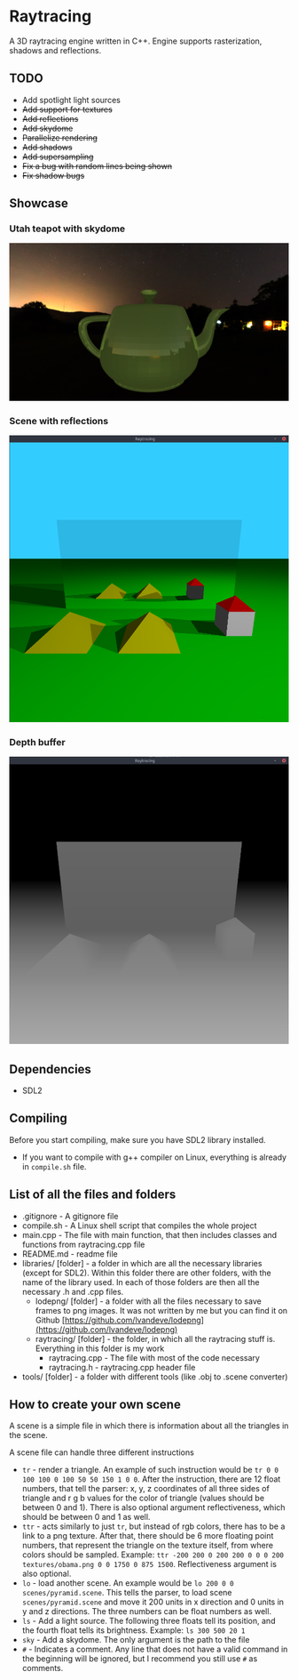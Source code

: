 # Raytracing

A 3D raytracing engine written in C++.
Engine supports rasterization, shadows and reflections.

## TODO
* Add spotlight light sources
* ~~Add support for textures~~
* ~~Add reflections~~
* ~~Add skydome~~
* ~~Parallelize rendering~~
* ~~Add shadows~~
* ~~Add supersampling~~
* ~~Fix a bug with random lines being shown~~
* ~~Fix shadow bugs~~

## Showcase

### Utah teapot with skydome
![Rendered scene](images/showcase3.png)
### Scene with reflections
![Rendered scene](images/showcase1.png)
### Depth buffer
![Depth buffer](images/showcase2.png)


## Dependencies
* SDL2

## Compiling
Before you start compiling, make sure you have SDL2 library installed.

* If you want to compile with g++ compiler on Linux, everything is already in `compile.sh` file.

## List of all the files and folders
* .gitignore - A gitignore file
* compile.sh - A Linux shell script that compiles the whole project
* main.cpp - The file with main function, that then includes classes and functions from raytracing.cpp file
* README.md - readme file
* libraries/ [folder] - a folder in which are all the necessary libraries (except for SDL2). Within this folder there are other folders, with the name of the library used. In each of those folders are then all the necessary .h and .cpp files.
  * lodepng/ [folder] - a folder with all the files necessary to save frames to png images. It was not written by me but you can find it on Github [https://github.com/lvandeve/lodepng](https://github.com/lvandeve/lodepng)
  * raytracing/ [folder] - the folder, in which all the raytracing stuff is. Everything in this folder is my work
    * raytracing.cpp - The file with most of the code necessary
    * raytracing.h - raytracing.cpp header file
* tools/ [folder] - a folder with different tools (like .obj to .scene converter)

## How to create your own scene

A scene is a simple file in which there is information about all the triangles in the scene.

A scene file can handle three different instructions
* `tr` - render a triangle. An example of such instruction would be `tr 0 0 100 100 0 100 50 50 150 1 0 0`. After the instruction, there are 12 float numbers, that tell the parser: x, y, z coordinates of all three sides of triangle and r g b values for the color of triangle (values should be between 0 and 1). There is also optional argument reflectiveness, which should be between 0 and 1 as well.
* `ttr` - acts similarly to just `tr`, but instead of rgb colors, there has to be a link to a png texture. After that, there should be 6 more floating point numbers, that represent the triangle on the texture itself, from where colors should be sampled. Example: `ttr -200 200 0 200 200 0 0 0 200 textures/obama.png 0 0 1750 0 875 1500`. Reflectiveness argument is also optional.
* `lo` - load another scene. An example would be `lo 200 0 0 scenes/pyramid.scene`. This tells the parser, to load scene `scenes/pyramid.scene` and move it 200 units in x direction and 0 units in y and z directions. The three numbers can be float numbers as well.
* `ls` - Add a light source. The following three floats tell its position, and the fourth float tells its brightness. Example: `ls 300 500 20 1`
* `sky` - Add a skydome. The only argument is the path to the file
* `#` - Indicates a comment. Any line that does not have a valid command in the beginning will be ignored, but I recommend you still use `#` as comments.